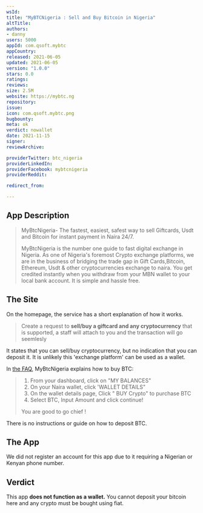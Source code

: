 ```yaml
---
wsId: 
title: "MyBTCNigeria : Sell and Buy Bitcoin in Nigeria"
altTitle: 
authors:
- danny
users: 5000
appId: com.qsoft.mybtc
appCountry: 
released: 2021-06-05
updated: 2021-06-05
version: "1.0.0"
stars: 0.0
ratings: 
reviews: 
size: 2.5M
website: https://mybtc.ng
repository: 
issue: 
icon: com.qsoft.mybtc.png
bugbounty: 
meta: ok
verdict: nowallet
date: 2021-11-15
signer: 
reviewArchive:

providerTwitter: btc_nigeria
providerLinkedIn: 
providerFacebook: mybtcnigeria
providerReddit: 

redirect_from:

---
```


## App Description

> MyBtcNigeria- The fastest, easiest, safest way to sell Giftcards, Usdt and Bitcoin for instant payment in Naira 24/7.
>
> MyBtcNigeria is the number one guide to fast digital exchange in Nigeria. As one of Nigeria's foremost Crypto exchange platforms, we are in the business of bridging the trade gap in Gift Cards,Bitcoin, Ethereum, Usdt & other cryptocurrencies exchange to naira. You get credited instantly when you withdraw from your MBN wallet to your local bank account. It is simple and hassle free.

## The Site

On the homepage, the service has a short explanation of how it works.

> Create a request to **sell/buy a giftcard and any cryptocurrency** that is supported, a staff will attach to you and the transaction will go seemlesly

It states that you can sell/buy cryptocurrency, but no indication that you can deposit it. It is unlikely this 'exchange platform' can be used as a wallet.

In [the FAQ](https://mybtc.ng/faq), MyBtcNigeria explains how to buy BTC:

> 1. From your dashboard, click on "MY BALANCES"
> 2. On your Naira wallet, click 'WALLET DETAILS"
> 3. On the wallet details page, Click " BUY Crypto" to purchase BTC
> 4. Select BTC, Input Amount and click continue!
>
> You are good to go chief !

There is no instructions or guide on how to deposit BTC.

## The App

We did not register an account for this app due to it requiring a Nigerian or Kenyan phone number.

## Verdict

This app **does not function as a wallet.** You cannot deposit your bitcoin here and any crypto must be bought using fiat.
